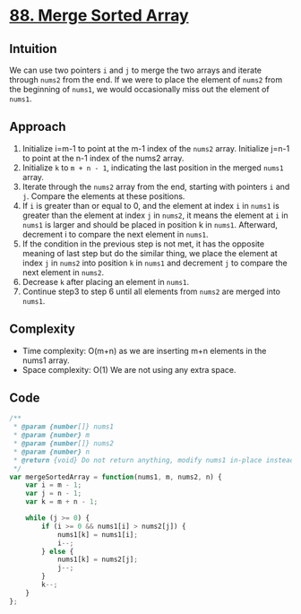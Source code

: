 # [88. Merge Sorted Array](https://leetcode.com/problems/merge-sorted-array/description/)


## Intuition
We can use two pointers `i` and `j` to merge the two arrays and iterate through `nums2` from the end.
If we were to place the element of `nums2` from the beginning of `nums1`, we would occasionally miss out the element of `nums1`.


## Approach
1. Initialize i=m-1 to point at the m-1 index of the `nums2` array. 
   Initialize j=n-1 to point at the n-1 index of the nums2 array.
2. Initialize `k` to `m + n - 1`, indicating the last position in the merged `nums1` array.
3. Iterate through the `nums2` array from the end, starting with pointers `i` and `j`. Compare the elements at these positions.
4. If `i` is greater than or equal to 0, and the element at index `i` in `nums1` is greater than the element at index `j` in `nums2`, it means the element at `i` in `nums1` is larger and should be placed in position k in `nums1`. Afterward, decrement i to compare the next element in `nums1`.
5. If the condition in the previous step is not met, it has the opposite meaning of last step but do the similar thing, we place the element at index `j` in `nums2` into position `k` in `nums1` and decrement `j` to compare the next element in `nums2`.
6. Decrease `k` after placing an element in `nums1`.
7. Continue step3 to step 6 until all elements from `nums2` are merged into `nums1`.


## Complexity
- Time complexity: O(m+n) as we are inserting m+n elements in the nums1 array.
- Space complexity: O(1) We are not using any extra space.

## Code
```javascript
/**
 * @param {number[]} nums1
 * @param {number} m
 * @param {number[]} nums2
 * @param {number} n
 * @return {void} Do not return anything, modify nums1 in-place instead.
 */
var mergeSortedArray = function(nums1, m, nums2, n) {
    var i = m - 1;
    var j = n - 1;
    var k = m + n - 1;

    while (j >= 0) {
        if (i >= 0 && nums1[i] > nums2[j]) {
            nums1[k] = nums1[i];
            i--;
        } else {
            nums1[k] = nums2[j];
            j--;
        }
        k--;
    }
};
```
